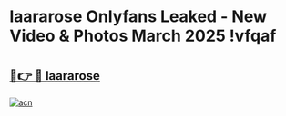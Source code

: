 # laararose Onlyfans Leaked - New Video & Photos March 2025 !vfqaf

# <h2><a href="https://jlkj17.iuczelnia.edu.pl?title=laararose&ref=vfqaf">🔗👉 🔴 laararose</a></h2>

[![acn](https://github.com/user-attachments/assets/0f9c940e-d8b0-45ae-aac7-cd30a18b3e1c)](https://jlkj17.iuczelnia.edu.pl?title=laararose&ref=vfqaf)

